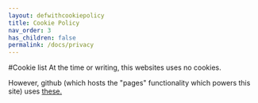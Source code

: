 ```yaml
---
layout: defwithcookiepolicy
title: Cookie Policy
nav_order: 3
has_children: false
permalink: /docs/privacy
---
```

#Cookie list
At the time or writing, this websites uses no cookies.

However, github (which hosts the "pages" functionality which powers this site) uses <a href="https://github.com/privacy/cookies" target="_blank">these.</a>
